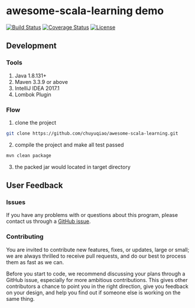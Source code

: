 # awesome-scala-learning demo

[![Build Status](https://api.travis-ci.org/chuyuqiao/awesome-scala-learning.svg?branch=master)](https://travis-ci.org/chuyuqiao/awesome-scala-learning/branches)
[![Coverage Status](https://coveralls.io/repos/github/chuyuqiao/awesome-scala-learning/badge.svg?branch=master&service=github)](https://coveralls.io/github/chuyuqiao/awesome-scala-learning?branch=master)
[![License](https://img.shields.io/:license-mit-brightgreen.svg)](https://opensource.org/licenses/MIT)

## Development

### Tools

1. Java 1.8.131+
2. Maven 3.3.9 or above
3. IntelliJ IDEA 2017.1
4. Lombok Plugin

### Flow

1. clone the project

```bash
git clone https://github.com/chuyuqiao/awesome-scala-learning.git
```

2. compile the project and make all test passed

```bash
mvn clean package
```

3. the packed jar would located in target directory

## User Feedback

### Issues

If you have any problems with or questions about this program, please contact us through a [GitHub issue](https://github.com/chuyuqiao/awesome-scala-learning/issues).

### Contributing

You are invited to contribute new features, fixes, or updates, large or small; we are always thrilled to receive pull requests,
and do our best to process them as fast as we can.

Before you start to code, we recommend discussing your plans through a GitHub issue, especially for more ambitious contributions.
This gives other contributors a chance to point you in the right direction, give you feedback on your design,
and help you find out if someone else is working on the same thing.
